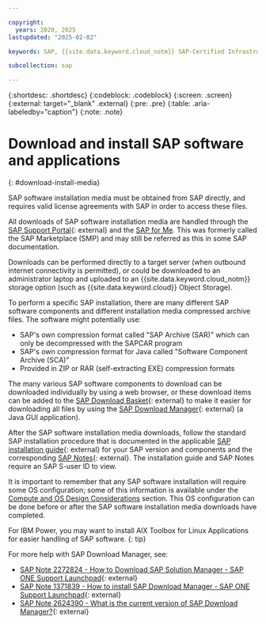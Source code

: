 ```yaml
---

copyright:
  years: 2020, 2025
lastupdated: "2025-02-02"

keywords: SAP, {{site.data.keyword.cloud_notm}} SAP-Certified Infrastructure, {{site.data.keyword.ibm_cloud_sap}}, SAP Workloads, downloading SAP software, installing SAP software, SAP Download Manager

subcollection: sap

---
```


{:shortdesc: .shortdesc}
{:codeblock: .codeblock}
{:screen: .screen}
{:external: target="_blank" .external}
{:pre: .pre}
{:table: .aria-labeledby="caption"}
{:note: .note}

# Download and install SAP software and applications
{: #download-install-media}

SAP software installation media must be obtained from SAP directly, and requires valid license agreements with SAP in order to access these files.

All downloads of SAP software installation media are handled through the [SAP Support Portal](https://support.sap.com/en/index.html){: external} and the [SAP for Me](https://me.sap.com). This was formerly called the SAP Marketplace (SMP) and may still be referred as this in some SAP documentation.

Downloads can be performed directly to a target server (when outbound internet connectivity is permitted), or could be downloaded to an administrator laptop and uploaded to an {{site.data.keyword.cloud_notm}} storage option (such as {{site.data.keyword.cloud}} Object Storage).

To perform a specific SAP installation, there are many different SAP software components and different installation media compressed archive files. The software might potentially use:
- SAP's own compression format called "SAP Archive (SAR)" which can only be decompressed with the SAPCAR program
- SAP's own compression format for Java called "Software Component Archive (SCA)"
- Provided in ZIP or RAR (self-extracting EXE) compression formats

The many various SAP software components to download can be downloaded individually by using a web browser, or these download items can be added to the [SAP Download Basket](https://me.sap.com/downloadbasket){: external} to make it easier for downloading all files by using the [SAP Download Manager](https://support.sap.com/en/my-support/software-downloads.html){: external} (a Java GUI application).

After the SAP software installation media downloads, follow the standard SAP installation procedure that is documented in the applicable [SAP installation guide](https://help.sap.com/docs/){: external} for your SAP version and components and the corresponding [SAP Notes](https://support.sap.com/en/my-support/knowledge-base.html){: external}. The installation guide and SAP Notes require an SAP S-user ID to view.

It is important to remember that any SAP software installation will require some OS configuration; some of this information is available under the [Compute and OS Design Considerations](/docs/sap?topic=sap-compute-os-design-considerations) section. This OS configuration can be done before or after the SAP software installation media downloads have completed.


For IBM Power, you may want to install AIX Toolbox for Linux Applications for easier handling of SAP software.
{: tip}

For more help with SAP Download Manager, see:
- [SAP Note 2272824 - How to Download SAP Solution Manager - SAP ONE Support Launchpad](https://me.sap.com/notes/2272824){: external}
- [SAP Note 1371839 - How to install SAP Download Manager - SAP ONE Support Launchpad](https://me.sap.com/notes/1371839){: external}
- [SAP Note 2624390 - What is the current version of SAP Download Manager?](https://me.sap.com/notes/2624390){: external}
